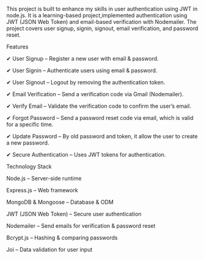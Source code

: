 This project is built to enhance my skills in user authentication using JWT in node.js. It is a learning-based project,implemented authentication using JWT (JSON Web Token) and email-based verification with Nodemailer. The project covers user signup, signin, signout, email verification, and password reset.

Features

✔ User Signup – Register a new user with email & password.

✔ User Signin – Authenticate users using email & password.

✔ User Signout – Logout by removing the authentication token.

✔ Email Verification – Send a verification code via Gmail (Nodemailer).

✔ Verify Email – Validate the verification code to confirm the user’s email.

✔ Forgot Password – Send a password reset code via email, which is valid for a specific time.

✔ Update Password – By old password and token, it allow the user to create a new password.

✔ Secure Authentication – Uses JWT tokens for authentication.

Technology Stack

Node.js – Server-side runtime

Express.js – Web framework

MongoDB & Mongoose – Database & ODM

JWT (JSON Web Token) – Secure user authentication

Nodemailer – Send emails for verification & password reset

Bcrypt.js – Hashing & comparing passwords

Joi – Data validation for user input
